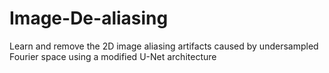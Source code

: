 # Image-De-aliasing
Learn and remove the 2D image aliasing artifacts caused by undersampled Fourier space using a modified U-Net architecture
